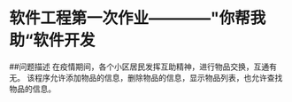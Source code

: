 # 软件工程第一次作业————"你帮我助“软件开发
##问题描述
在疫情期间，各个小区居民发挥互助精神，进行物品交换，互通有无。
该程序允许添加物品的信息，删除物品的信息，显示物品列表，也允许查找物品的信息。
